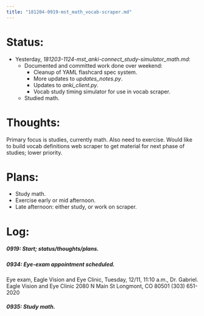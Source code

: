 ```yaml
---
title: "181204-0919-mst_math_vocab-scraper.md"
---
```


# Status:

- Yesterday, _181203-1124-mst_anki-connect_study-simulator_math.md_:
  - Documented and committed work done over weekend:
    - Cleanup of YAML flashcard spec system.
    - More updates to _updates_notes.py_.
    - Updates to _anki_client.py_.
    - Vocab study timing simulator for use in vocab scraper.
  - Studied math.


# Thoughts:

Primary focus is studies, currently math. Also need to exercise. Would like to build vocab definitions web scraper to get material for next phase of studies; lower priority.


# Plans:

- Study math.
- Exercise early or mid afternoon.
- Late afternoon: either study, or work on scraper.


# Log:

##### 0919: Start; status/thoughts/plans.

##### 0934: Eye-exam appointment scheduled.

Eye exam, Eagle Vision and Eye Clinic, Tuesday, 12/11, 11:10 a.m., Dr. Gabriel.
Eagle Vision and Eye Clinic
2080 N Main St
Longmont,  CO  80501
(303) 651-2020


##### 0935: Study math.
